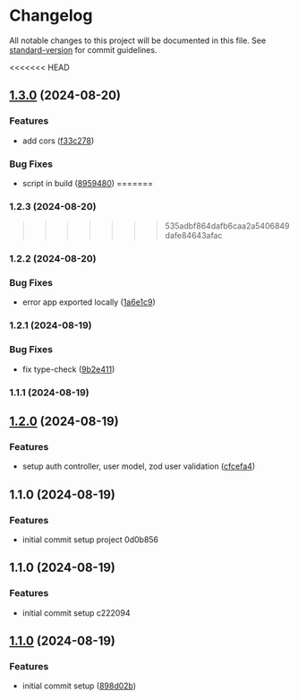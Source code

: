 # Changelog

All notable changes to this project will be documented in this file. See [standard-version](https://github.com/conventional-changelog/standard-version) for commit guidelines.

<<<<<<< HEAD
## [1.3.0](https://github.com/edo6661/01-websocket-chat-rn/compare/v1.2.2...v1.3.0) (2024-08-20)


### Features

* add cors ([f33c278](https://github.com/edo6661/01-websocket-chat-rn/commit/f33c27873d8f1c56f0b15032ca404cad8356ee32))


### Bug Fixes

* script in build ([8959480](https://github.com/edo6661/01-websocket-chat-rn/commit/8959480eb892cfe643e502ee7b6bb6a0bfd5a2ba))
=======
### 1.2.3 (2024-08-20)
>>>>>>> 535adbf864dafb6caa2a5406849dafe84643afac

### 1.2.2 (2024-08-20)


### Bug Fixes

* error app exported locally ([1a6e1c9](https://github.com/edo6661/01-websocket-chat-rn/commit/1a6e1c98d7dcf0562c6be35ac785eac6d2e32b80))

### 1.2.1 (2024-08-19)


### Bug Fixes

* fix type-check ([9b2e411](https://github.com/edo6661/01-websocket-chat-rn/commit/9b2e411b82e48bb0230e9d18d1c5b7f3804a4df8))

### 1.1.1 (2024-08-19)

## [1.2.0](https://github.com/edo6661/01-websocket-chat-rn/compare/v1.1.0...v1.2.0) (2024-08-19)

### Features

- setup auth controller, user model, zod user validation ([cfcefa4](https://github.com/edo6661/01-websocket-chat-rn/commit/cfcefa4535685598902a4769db034464edbe5366))

## 1.1.0 (2024-08-19)

### Features

- initial commit setup project 0d0b856

## 1.1.0 (2024-08-19)

### Features

- initial commit setup c222094

## [1.1.0](https://github.com/edo6661/setup-ts/compare/v1.1.5...v1.1.0) (2024-08-19)

### Features

- initial commit setup ([898d02b](https://github.com/edo6661/setup-ts/commit/898d02b0cba459255fa5355317e2dd27c776267b))
